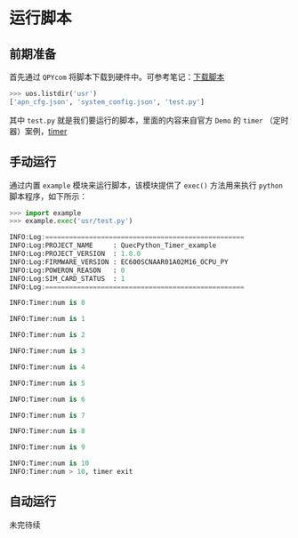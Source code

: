 # 运行脚本

## 前期准备

首先通过 `QPYcom` 将脚本下载到硬件中。可参考笔记：[下载脚本](下载脚本.md)

``` python
>>> uos.listdir('usr')
['apn_cfg.json', 'system_config.json', 'test.py']
```

其中 `test.py` 就是我们要运行的脚本，里面的内容来自官方 `Demo` 的 `timer` （定时器）案例，[timer](assets/files/example_timer_file.py)

## 手动运行

通过内置 `example` 模块来运行脚本，该模块提供了 `exec()` 方法用来执行 `python` 脚本程序，如下所示：

``` python
>>> import example
>>> example.exec('usr/test.py')

INFO:Log:==================================================
INFO:Log:PROJECT_NAME     : QuecPython_Timer_example
INFO:Log:PROJECT_VERSION  : 1.0.0
INFO:Log:FIRMWARE_VERSION : EC600SCNAAR01A02M16_OCPU_PY
INFO:Log:POWERON_REASON   : 0
INFO:Log:SIM_CARD_STATUS  : 1
INFO:Log:==================================================

INFO:Timer:num is 0

INFO:Timer:num is 1

INFO:Timer:num is 2

INFO:Timer:num is 3

INFO:Timer:num is 4

INFO:Timer:num is 5

INFO:Timer:num is 6

INFO:Timer:num is 7

INFO:Timer:num is 8

INFO:Timer:num is 9

INFO:Timer:num is 10
INFO:Timer:num > 10, timer exit
```

## 自动运行

未完待续
